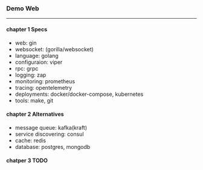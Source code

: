 ### Demo Web
---

#### chapter 1 Specs
- web: gin
- websocket: (gorilla/websocket)
- language: golang
- configuraion: viper
- rpc: grpc
- logging: zap
- monitoring: prometheus
- tracing: opentelemetry
- deployments: docker/docker-compose, kubernetes
- tools: make, git

#### chapter 2 Alternatives
- message queue: kafka(kraft)
- service discovering: consul
- cache: redis
- database: postgres, mongodb

#### chatper 3 TODO
